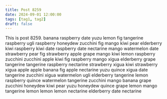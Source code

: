 ```yaml
---
title: Post 8259
date: 2024-09-01 12:00:00
tags: [tag1, tag2]
draft: false
---
```

This is post 8259.
banana
raspberry
date
yuzu
lemon
fig
tangerine
raspberry
ugli
raspberry
honeydew
zucchini
fig
mango
kiwi
pear
elderberry
kiwi
raspberry
kiwi
date
raspberry
date
nectarine
mango
watermelon
date
strawberry
pear
fig
strawberry
apple
grape
mango
kiwi
lemon
raspberry
zucchini
zucchini
apple
kiwi
fig
raspberry
mango
xigua
elderberry
grape
tangerine
tangerine
raspberry
nectarine
strawberry
xigua
kiwi
strawberry
xigua
apple
apple
banana
fig
apple
nectarine
yuzu
quince
xigua
date
tangerine
zucchini
xigua
watermelon
ugli
elderberry
tangerine
lemon
raspberry
quince
watermelon
tangerine
zucchini
mango
banana
grape
zucchini
honeydew
kiwi
pear
yuzu
honeydew
quince
grape
lemon
mango
tangerine
lemon
lemon
lemon
nectarine
elderberry
date
nectarine
